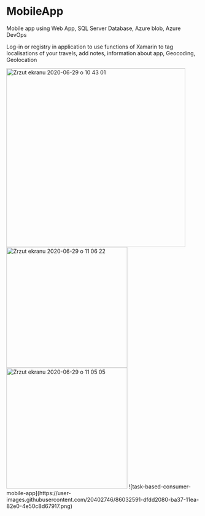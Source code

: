 # MobileApp

Mobile app using Web App, SQL Server Database, Azure blob, Azure DevOps

Log-in or registry in application to use functions of Xamarin to tag localisations of your travels, add notes, information about app, Geocoding, Geolocation 

<img width="466" alt="Zrzut ekranu 2020-06-29 o 10 43 01" src="https://user-images.githubusercontent.com/20402746/86032575-db186c80-ba37-11ea-9f5f-3abb9a4eb91f.png">
<img width="315" alt="Zrzut ekranu 2020-06-29 o 11 06 22" src="https://user-images.githubusercontent.com/20402746/86032588-df448a00-ba37-11ea-98d4-ebd9c77f9526.png">
<img width="315" alt="Zrzut ekranu 2020-06-29 o 11 05 05" src="https://user-images.githubusercontent.com/20402746/86032589-dfdd2080-ba37-11ea-90fa-eafc270b4a25.png">
![task-based-consumer-mobile-app](https://user-images.githubusercontent.com/20402746/86032591-dfdd2080-ba37-11ea-82e0-4e50c8d67917.png)
